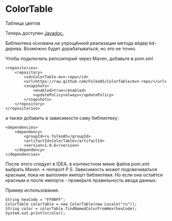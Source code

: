 # ColorTable
Таблица цветов

Теперь доступен <a href = "https://folko85.github.io/ColorTable">Javadoc.</a> 

Библиотека основана на упрощённой реализации метода вёдер kd-дерева. Возможно будет дорабатываться, но это не точно.

Чтобы подключить репозиторий через Maven, добавьте в pom.xml

    <repositories>
        <repository>
            <id>ColorTable-mvn-repo</id>
            <url>https://raw.github.com/Folko85/ColorTable/mvn-repo/</url>
            <snapshots>
                <enabled>true</enabled>
                <updatePolicy>always</updatePolicy>
            </snapshots>
        </repository>
    </repositories>
    
а также добавить в зависимости саму библиотеку:
    
    <dependencies>
        <dependency>
            <groupId>ru.folko85</groupId>
            <artifactId>ColorTable</artifactId>
            <version>1.0.6</version>
        </dependency>
    </dependencies>
    
После этого следует в IDEA, в контекстном меню файла pom.xml выбрать Maven -> reimport
P.S. Зависимость может подсвечиваться красным, пока не выполнен импорт библиотеки.
Но если она остаётся красным и после импорта - проверьте правильность ввода данных.

Пример использования.

    String hexCode = "FF00FF";
    ColorTable colorTable = new ColorTable(new Locale("ru"));
    String color = colorTable.findNamedColorFromHex(hexCode);
    System.out.println(color);
    
